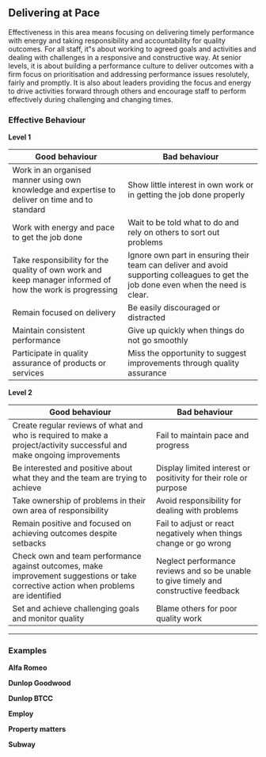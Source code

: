 ## Delivering at Pace

Effectiveness in this area means focusing on delivering timely performance with energy and taking responsibility and accountability for quality outcomes. For all staff, it‟s about working to agreed goals and activities and dealing with challenges in a responsive and constructive way. At senior levels, it is about building a performance culture to deliver outcomes with a firm focus on prioritisation and addressing performance issues resolutely, fairly and promptly. It is also about leaders providing the focus and energy to drive activities forward through others and encourage staff to perform effectively during challenging and changing times. 

### Effective Behaviour

**Level 1**

Good behaviour  | Bad behaviour
------------- | -------------
Work in an organised manner using own knowledge and expertise to deliver on time and to standard | Show little interest in own work or in getting the job done properly
Work with energy and pace to get the job done  | Wait to be told what to do and rely on others to sort out problems
Take responsibility for the quality of own work and keep manager informed of how the work is progressing  | Ignore own part in ensuring their team can deliver and avoid supporting colleagues to get the job done even when the need is clear.
Remain focused on delivery  | Be easily discouraged or distracted 
Maintain consistent performance  |  Give up quickly when things do not go smoothly
Participate in quality assurance of products or services  |  Miss the opportunity to suggest improvements through quality assurance

**Level 2**

Good behaviour  | Bad behaviour
------------- | -------------
Create regular reviews of what and who is required to make a project/activity successful and make ongoing improvements | Fail to maintain pace and progress
Be interested and positive about what they and the team are trying to achieve  | Display limited interest or positivity for their role or purpose
Take ownership of problems in their own area of responsibility  | Avoid responsibility for dealing with problems
Remain positive and focused on achieving outcomes despite setbacks | Fail to adjust or react negatively when things change or go wrong
Check own and team performance against outcomes, make improvement suggestions or take corrective action when problems are identified | Neglect performance reviews and so be unable to give timely and constructive feedback
Set and achieve challenging goals and monitor quality | Blame others for poor quality work

<hr>

### Examples

**Alfa Romeo**


**Dunlop Goodwood**


**Dunlop BTCC**


**Employ**


**Property matters**


**Subway**

